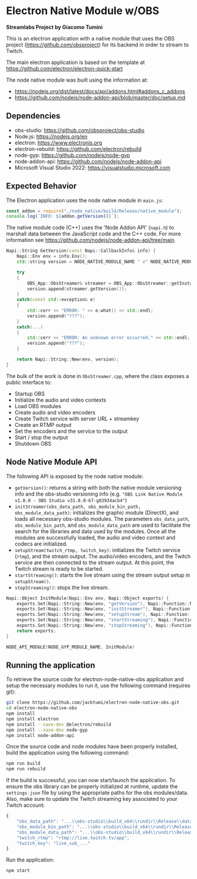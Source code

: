 # Electron Native Module w/OBS

**Streamlabs Project by Giacomo Tumini**

This is an electron application with a native module that uses the OBS project (https://github.com/obsproject) for its backend in order to stream to Twitch. 

The main electron application is based on the template at https://github.com/electron/electron-quick-start

The node native module was built using the information at:
- https://nodejs.org/dist/latest/docs/api/addons.html#addons_c_addons
- https://github.com/nodejs/node-addon-api/blob/master/doc/setup.md

## Dependencies
- obs-studio: https://github.com/obsproject/obs-studio
- Node.js: https://nodejs.org/en
- electron: https://www.electronjs.org
- electron-rebuild: https://github.com/electron/rebuild
- node-gyp: https://github.com/nodejs/node-gyp
- node-addon-api: https://github.com/nodejs/node-addon-api
- Microsoft Visual Studio 2022: https://visualstudio.microsoft.com

## Expected Behavior
The Electron application uses the node native module in `main.js`:

```javascript
const addon = require("./node_native/build/Release/native_module");
console.log(`INFO: ${addon.getVersion()}`);
```

The native module code (C++) uses the 'Node Addon API' (`napi.h`) to marshall data between the JavaScript code and the C++ code. For more information see https://github.com/nodejs/node-addon-api/tree/main.

```C++
Napi::String GetVersion(const Napi::CallbackInfo& info) {
    Napi::Env env = info.Env();
    std::string version = NODE_NATIVE_MODULE_NAME " v" NODE_NATIVE_MODULE_VERSION " - " OBS_STUDIO_NAME " v";

    try
    {
        OBS_App::ObsStreamer& streamer = OBS_App::ObsStreamer::getInstance();
        version.append(streamer.getVersion());
    }
    catch(const std::exception& e)
    {
        std::cerr << "ERROR: " << e.what() << std::endl;
        version.append("???");
    }
    catch(...)
    {
        std::cerr << "ERROR: An unknown error occurred." << std::endl;
        version.append("???");
    }

    return Napi::String::New(env, version);
}
```

The bulk of the work is done in `ObsStreamer.cpp`, where the class exposes a public interface to:

- Startup OBS
- Initialize the audio and video contexts
- Load OBS modules
- Create audio and video encoders
- Create Twitch service with server URL + streamkey
- Create an RTMP output
- Set the encoders and the service to the output
- Start / stop the output
- Shutdown OBS

## Node Native Module API
The following API is exposed by the node native module:
- `getVersion()`: returns a string with both the native module versioning info and the obs-studio versioning info (e.g. `"OBS Link Native Module v1.0.0 - OBS Studio v31.0.0-67-g83934acb4"`)
- `initStreamer(obs_data_path, obs_module_bin_path, obs_module_data_path)`: initializes the graphic module (DirectX), and loads all necessary obs-studio modules. The parameters `obs_data_path`, `obs_module_bin_path`, and `obs_module_data_path` are used to facilitate the search for the libraries and data used by the modules. Once all the modules are successfully loaded, the audio and video context and codecs are initialized.
- `setupStream(twitch_rtmp, twitch_key)`: initializes the Twitch service (`rtmp`), and the stream output. The audio/video encoders, and the Twitch service are then connected to the stream output. At this point, the Twitch stream is ready to be started.
- `startStreaming()`: starts the live stream using the stream output setup in `setupStream()`.
- `stopStreaming()`: stops the live stream.

```C++
Napi::Object InitModule(Napi::Env env, Napi::Object exports) {
    exports.Set(Napi::String::New(env, "getVersion"), Napi::Function::New(env, GetVersion));
    exports.Set(Napi::String::New(env, "initStreamer"), Napi::Function::New(env, InitializeStreamer));
    exports.Set(Napi::String::New(env, "setupStream"), Napi::Function::New(env, SetupStream));
    exports.Set(Napi::String::New(env, "startStreaming"), Napi::Function::New(env, StartStreaming));
    exports.Set(Napi::String::New(env, "stopStreaming"), Napi::Function::New(env, StopStreaming));
    return exports;
}

NODE_API_MODULE(NODE_GYP_MODULE_NAME, InitModule)
```

## Running the application

To retrieve the source code for electron-node-native-obs application and setup the necessary modules to run it, use the following command (requires git):

```bash
git clone https://github.com/jacktumi/electron-node-native-obs.git
cd electron-node-native-obs
npm install
npm install electron
npm install --save-dev @electron/rebuild
npm install --save-dev node-gyp
npm install node-addon-api
```
Once the source code and node modules have been properly installed, build the application using the following command:

```bash
npm run build
npm run rebuild
```

If the build is successful, you can now start/launch the application. To ensure the obs library can be properly initialized at runtime, update the `settings.json` file by using the appropriate paths for the obs modules/data. Also, make sure to update the Twitch streaming key associated to your Twitch account:

```javascript
{
    "obs_data_path": "...\\obs-studio\\build_x64\\rundir\\Release\\data\\libobs",
    "obs_module_bin_path": "...\\obs-studio\\build_x64\\rundir\\Release\\obs-plugins\\64bit",
    "obs_module_data_path": "...\\obs-studio\\build_x64\\rundir\\Release\\data\\obs-plugins",
    "twitch_rtmp": "rtmp://live.twitch.tv/app",
    "twitch_key": "live_sub_..."
}
```

Run the application:

```bash
npm start
```